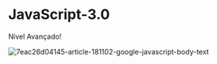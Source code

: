 # JavaScript-3.0
Nível Avançado!

![7eac26d04145-article-181102-google-javascript-body-text](https://user-images.githubusercontent.com/51379640/61556284-c9f96a00-aa37-11e9-87a4-1dcad6b35dc4.jpg)
